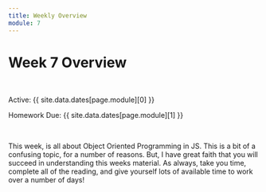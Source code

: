 ```yaml
---
title: Weekly Overview
module: 7
---
```


# Week 7 Overview <br />


<br />


Active: {{ site.data.dates[page.module][0] }}

Homework Due: {{ site.data.dates[page.module][1] }}


<br />

This week, is all about Object Oriented Programming in JS. This is a bit of a confusing topic, for a number of reasons. But, I have great faith that you will succeed in understanding this weeks material. As always, take you time, complete all of the reading, and give yourself lots of available time to work over a number of days!